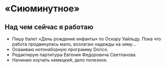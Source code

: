 # «Сиюминутное»

## Над чем сейчас я работаю
* Пишу балет «День рождение инфанты» по Оскару Уайльду. Пока что работа продвинулась мало, возлагаю надежды на зиму...
* Осваиваю нотонаборную программу Dorico.
* Редактирую партитуры Евгения Федоровича Светланова.
* Начинаю изучать немецкий, дело полезное.
